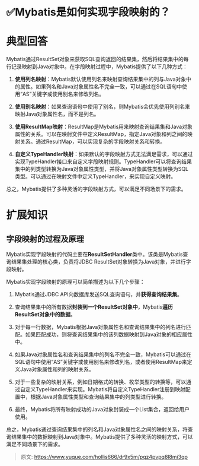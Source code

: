# ✅Mybatis是如何实现字段映射的？


# 典型回答

Mybatis通过ResultSet对象来获取SQL查询返回的结果集，然后将结果集中的每行记录映射到Java对象中。在字段映射过程中，Mybatis提供了以下几种方式：

1. **使用列名映射**：Mybatis默认使用列名来映射查询结果集中的列与Java对象中的属性。如果列名和Java对象属性名不完全一致，可以通过在SQL语句中使用“AS”关键字或使用别名来修改列名。

2. **使用别名映射**：如果查询语句中使用了别名，则Mybatis会优先使用列别名来映射Java对象属性名，而不是列名。

3. **使用ResultMap映射**：ResultMap是Mybatis用来映射查询结果集和Java对象属性的关系。可以在映射文件中定义ResultMap，指定Java对象和列之间的映射关系。通过ResultMap，可以实现复杂的字段映射关系和转换。

4. **自定义TypeHandler映射**：如果默认的字段映射方式无法满足需求，可以通过实现TypeHandler接口来自定义字段映射规则。TypeHandler可以将查询结果集中的列类型转换为Java对象属性类型，并将Java对象属性类型转换为SQL类型。可以通过在映射文件中定义TypeHandler，来实现自定义映射。

总之，Mybatis提供了多种灵活的字段映射方式，可以满足不同场景下的需求。



# 扩展知识


## 字段映射的过程及原理

Mybatis实现字段映射的代码主要在**ResultSetHandler**类中。该类是Mybatis查询结果集处理的核心类，负责将JDBC ResultSet对象转换为Java对象，并进行字段映射。

Mybatis实现字段映射的原理可以简单描述为以下几个步骤：

1. Mybatis通过JDBC API向数据库发送SQL查询语句，并**获得查询结果集**。

2. 查询结果集中的所有数据**封装到一个ResultSet对象中**，Mybatis**遍历ResultSet对象中的数据**。

3. 对于每一行数据，Mybatis根据Java对象属性名和查询结果集中的列名进行匹配。如果匹配成功，则将查询结果集中的该列数据映射到Java对象的相应属性中。

4. 如果Java对象属性名和查询结果集中的列名不完全一致，Mybatis可以通过在SQL语句中使用“AS”关键字或使用别名来修改列名，或者使用ResultMap来定义Java对象属性和列的映射关系。

5. 对于一些复杂的映射关系，例如日期格式的转换、枚举类型的转换等，可以通过自定义TypeHandler来实现。Mybatis将自定义TypeHandler注册到映射配置中，根据Java对象属性类型和查询结果集中的列类型进行转换。

6. 最终，Mybatis将所有映射成功的Java对象封装成一个List集合，返回给用户使用。

总之，Mybatis通过查询结果集中的列名和Java对象属性名之间的映射关系，将查询结果集中的数据映射到Java对象中。Mybatis提供了多种灵活的映射方式，可以满足不同场景下的需求。




> 原文: <https://www.yuque.com/hollis666/dr9x5m/pqz4pvpq8l8mi3qp>